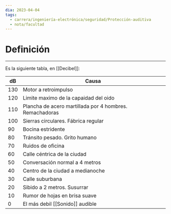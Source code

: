 ```yaml
---
dia: 2023-04-04
tags:
  - carrera/ingeniería-electrónica/seguridad/Protección-auditiva
  - nota/facultad
---
```

# Definición
---
Es la siguiente tabla, en [[Decibel]]:

| dB  | Causa                                                   |
| --- | ------------------------------------------------------- |
| 130 | Motor a retroimpulso                                    |
| 120 | Limite maximo de la capaidad del oido                   |
| 110 | Plancha de acero martillada por 4 hombres. Remachadoras |
| 100 | Sierras circulares. Fábrica regular                     |
| 90  | Bocina estridente                                       |
| 80  | Tránsito pesado. Grito humano                           |
| 70  | Ruidos de oficina                                       |
| 60  | Calle céntrica de la ciudad                             |
| 50  | Conversación normal a 4 metros                          |
| 40  | Centro de la ciudad a medianoche                        |
| 30  | Calle suburbana                                         |
| 20  | Sibido a 2 metros. Susurrar                             |
| 10  | Rumor de hojas en brisa suave                           |
| 0   | El más debil [[Sonido]] audible                         |

